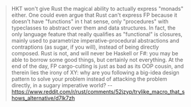 > HKT won't give Rust the magical ability to actually express "monads" either.
> One could even argue that Rust can't express FP because it doesn't have "functions" in t hat sense, only "procedures" with typeclasses to abstract over them and data structures. In fact, the only language feature that really qualifies as "functional" is closures, mainly used to parametrize imperative-procedural abstractions and contraptions (as sugar, if you will), instead of being directly composed.
> Rust is not, and will never be Haskell or F#: you may be able to borrow some good things, but certainly not everything.
> At the end of the day, FP cargo-culting is just as bad as its OOP cousin, and therein lies the irony of XY: why are you following a big-idea design pattern to solve your problem instead of attacking the problem directly, in a sugary imperative world?
> -- https://www.reddit.com/r/rust/comments/52jzyp/trylike_macro_that_shows_alternative/d7lk7zh
